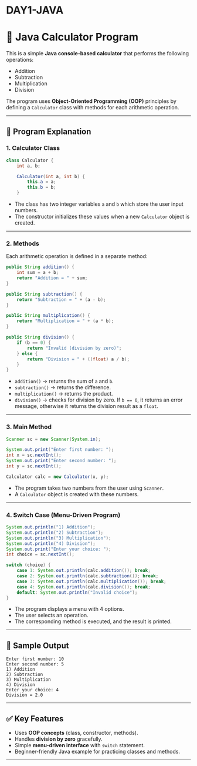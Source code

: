 # DAY1-JAVA
# 📘 Java Calculator Program

This is a simple **Java console-based calculator** that performs the following operations:

* Addition
* Subtraction
* Multiplication
* Division

The program uses **Object-Oriented Programming (OOP)** principles by defining a `Calculator` class with methods for each arithmetic operation.

---

## 🔹 Program Explanation

### 1. **Calculator Class**

```java
class Calculator {
    int a, b;

    Calculator(int a, int b) {
        this.a = a;
        this.b = b;
    }
```

* The class has two integer variables `a` and `b` which store the user input numbers.
* The constructor initializes these values when a new `Calculator` object is created.

---

### 2. **Methods**

Each arithmetic operation is defined in a separate method:

```java
public String addition() {
    int sum = a + b;
    return "Addition = " + sum;
}

public String subtraction() {
    return "Subtraction = " + (a - b);
}

public String multiplication() {
    return "Multiplication = " + (a * b);
}

public String division() {
    if (b == 0) {
        return "Invalid (division by zero)";
    } else {
        return "Division = " + ((float) a / b);
    }
}
```

* `addition()` → returns the sum of `a` and `b`.
* `subtraction()` → returns the difference.
* `multiplication()` → returns the product.
* `division()` → checks for division by zero. If `b == 0`, it returns an error message, otherwise it returns the division result as a `float`.

---

### 3. **Main Method**

```java
Scanner sc = new Scanner(System.in);

System.out.print("Enter first number: ");
int x = sc.nextInt();
System.out.print("Enter second number: ");
int y = sc.nextInt();

Calculator calc = new Calculator(x, y);
```

* The program takes two numbers from the user using `Scanner`.
* A `Calculator` object is created with these numbers.

---

### 4. **Switch Case (Menu-Driven Program)**

```java
System.out.println("1) Addition");
System.out.println("2) Subtraction");
System.out.println("3) Multiplication");
System.out.println("4) Division");
System.out.print("Enter your choice: ");
int choice = sc.nextInt();

switch (choice) {
    case 1: System.out.println(calc.addition()); break;
    case 2: System.out.println(calc.subtraction()); break;
    case 3: System.out.println(calc.multiplication()); break;
    case 4: System.out.println(calc.division()); break;
    default: System.out.println("Invalid choice");
}
```

* The program displays a menu with 4 options.
* The user selects an operation.
* The corresponding method is executed, and the result is printed.

---

## 🔹 Sample Output

```
Enter first number: 10
Enter second number: 5
1) Addition
2) Subtraction
3) Multiplication
4) Division
Enter your choice: 4
Division = 2.0
```

---

## ✅ Key Features

* Uses **OOP concepts** (class, constructor, methods).
* Handles **division by zero** gracefully.
* Simple **menu-driven interface** with `switch` statement.
* Beginner-friendly Java example for practicing classes and methods.

---
